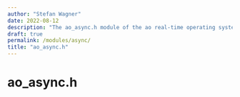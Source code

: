 ```yaml
---
author: "Stefan Wagner"
date: 2022-08-12
description: "The ao_async.h module of the ao real-time operating system."
draft: true
permalink: /modules/async/
title: "ao_async.h"
---
```


# ao_async.h
